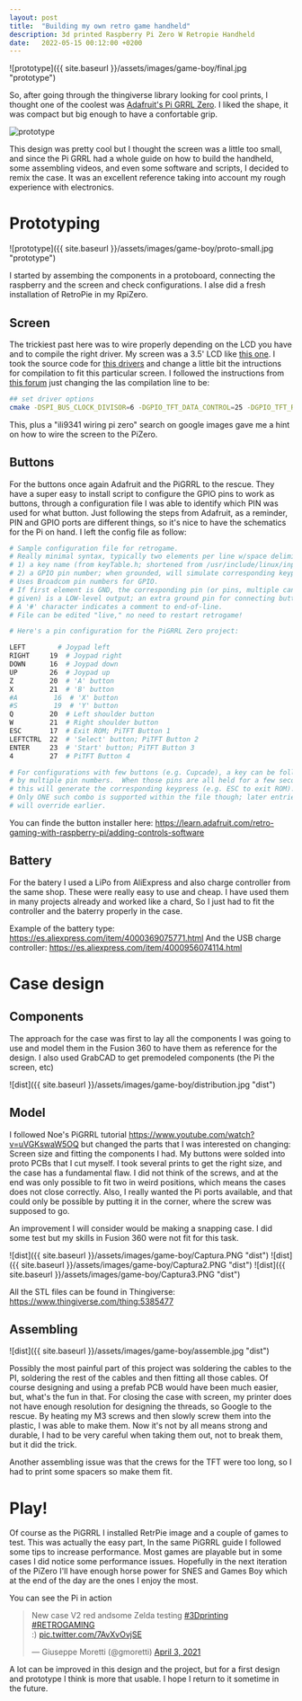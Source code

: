 ```yaml
---
layout: post
title:  "Building my own retro game handheld"
description: 3d printed Raspberry Pi Zero W Retropie Handheld
date:   2022-05-15 00:12:00 +0200
---
```

![prototype]({{ site.baseurl }}/assets/images/game-boy/final.jpg "prototype")

So, after going through the thingiverse library looking for cool prints, I thought one of the coolest was [Adafruit's Pi GRRL Zero](https://learn.adafruit.com/pigrrl-zero). I liked the shape, it was compact but big enough
to have a confortable grip.

![prototype](https://cdn-learn.adafruit.com/guides/cropped_images/000/001/262/medium640/pigrrlzero-left.jpg "prototype")

This design was pretty cool but I thought the screen was a little too small, and since the Pi GRRL had a whole guide on how to build the handheld, some assembling videos, and even some software and scripts, I decided to remix the case. It was an excellent reference taking into account my rough experience with electronics.

# Prototyping
![prototype]({{ site.baseurl }}/assets/images/game-boy/proto-small.jpg "prototype")

I started by assembing the components in a protoboard, connecting the raspberry and the screen and check configurations. I alse did a fresh installation of RetroPie in my RpiZero. 

## Screen
The trickiest past here was to wire properly depending on the LCD you have and to compile the right driver. My screen was a 3.5' LCD like [this one](https://es.aliexpress.com/item/32847628219.html). 
I took the source code for [this drivers](https://github.com/juj/fbcp-ili9341) and change a little bit the intructions for compilation to fit this particular screen. I followed the instructions from [this forum](https://sudomod.com/forum/viewtopic.php?f=22&t=2312&start=260) just changing the las compilation line to be:

```bash
## set driver options
cmake -DSPI_BUS_CLOCK_DIVISOR=6 -DGPIO_TFT_DATA_CONTROL=25 -DGPIO_TFT_RESET_PIN=27 -DGPIO_TFT_BACKLIGHT=18 -DSTATISTICS=0 -DBACKLIGHT_CONTROL=ON -DUSE_DMA_TRANSFERS=OFF -DILI9341=ON
```
This, plus a "ili9341 wiring pi zero" search on google images gave me a hint on how to wire the screen to the PiZero.

## Buttons
 For the buttons once again Adafruit and the PiGRRL to the rescue. They have a super easy to install script to configure the GPIO pins to work as buttons, through a configuration file I was able to identify which PIN was used for what button. Just following the steps from Adafruit, as a reminder, PIN and GPIO ports are different things, so it's nice to have the schematics for the Pi on hand. I left the config file as follow:

 ```bash
# Sample configuration file for retrogame.
# Really minimal syntax, typically two elements per line w/space delimiter:
# 1) a key name (from keyTable.h; shortened from /usr/include/linux/input.h).
# 2) a GPIO pin number; when grounded, will simulate corresponding keypress.
# Uses Broadcom pin numbers for GPIO.
# If first element is GND, the corresponding pin (or pins, multiple can be
# given) is a LOW-level output; an extra ground pin for connecting buttons.
# A '#' character indicates a comment to end-of-line.
# File can be edited "live," no need to restart retrogame!

# Here's a pin configuration for the PiGRRL Zero project:

LEFT        # Joypad left
RIGHT     19  # Joypad right
DOWN      16  # Joypad down
UP        26  # Joypad up
Z         20  # 'A' button
X         21  # 'B' button
#A         16  # 'X' button
#S         19  # 'Y' button
Q         20  # Left shoulder button
W         21  # Right shoulder button
ESC       17  # Exit ROM; PiTFT Button 1
LEFTCTRL  22  # 'Select' button; PiTFT Button 2
ENTER     23  # 'Start' button; PiTFT Button 3
4         27  # PiTFT Button 4

# For configurations with few buttons (e.g. Cupcade), a key can be followed
# by multiple pin numbers.  When those pins are all held for a few seconds,
# this will generate the corresponding keypress (e.g. ESC to exit ROM).
# Only ONE such combo is supported within the file though; later entries
# will override earlier.
```

 You can finde the button installer here: https://learn.adafruit.com/retro-gaming-with-raspberry-pi/adding-controls-software

## Battery
For the batery I used a LiPo from AliExpress and also charge controller from the same shop. These were really easy to use and cheap. I have used them in many projects already and worked like a chard, So I just had to fit the controller and the baterry properly in the case.

Example of the battery type: https://es.aliexpress.com/item/4000369075771.html
And the USB charge controller: https://es.aliexpress.com/item/4000956074114.html

# Case design
## Components
The approach for the case was first to lay all the components I was going to use and model them in the Fusion 360 to have them as reference for the design. I also used GrabCAD to get premodeled components (the Pi the screen, etc) 

![dist]({{ site.baseurl }}/assets/images/game-boy/distribution.jpg "dist")

## Model 
I followed Noe\'s PiGRRL tutorial https://www.youtube.com/watch?v=uVGKswaW5OQ but changed the parts that I was interested on changing: Screen size and fitting the components I had. My buttons were solded into proto PCBs that I cut myself.
I took several prints to get the right size, and the case has a fundamental flaw. I did not think of the screws, and at the end was only possible to fit two in weird positions, which means the cases does not close correctly. Also, I really wanted the Pi ports available, and that could only be possible by putting it in the corner, where the screw was supposed to go.

An improvement I will consider would be making a snapping case. I did some test but my skills in Fusion 360 were not fit for this task.

![dist]({{ site.baseurl }}/assets/images/game-boy/Captura.PNG "dist")
![dist]({{ site.baseurl }}/assets/images/game-boy/Captura2.PNG "dist")
![dist]({{ site.baseurl }}/assets/images/game-boy/Captura3.PNG "dist")

All the STL files can be found in Thingiverse: https://www.thingiverse.com/thing:5385477

## Assembling

![dist]({{ site.baseurl }}/assets/images/game-boy/assemble.jpg "dist")

Possibly the most painful part of this project was soldering the cables to the PI, soldering the rest of the cables and then fitting all those cables. Of course designing and using a prefab PCB would have been much easier, but, what's the fun in that.
For closing the case with screen, my printer does not have enough resolution for designing the threads, so Google to the rescue. By heating my M3 screws and then slowly screw them into the plastic, I was able to make them. Now it's not by all means strong and durable, I had to be very careful when taking them out, not to break them, but it did the trick.

Another assembling issue was that the crews for the TFT were too long, so I had to print some spacers so make them fit.

# Play!
Of course as the PiGRRL I installed RetrPie image and a couple of games to test. This was actually the easy part, In the same PiGRRL guide I followed some tips to increase performance. Most games are playable but in some cases I did notice some performance issues. Hopefully in the next iteration of the PiZero I'll have enough horse power for SNES and Games Boy which at the end of the day are the ones I enjoy the most.

You can see the Pi in action
<blockquote class="twitter-tweet"><p lang="en" dir="ltr">New case V2 red andsome Zelda testing <a href="https://twitter.com/hashtag/3Dprinting?src=hash&amp;ref_src=twsrc%5Etfw">#3Dprinting</a> <a href="https://twitter.com/hashtag/RETROGAMING?src=hash&amp;ref_src=twsrc%5Etfw">#RETROGAMING</a><br>:) <a href="https://t.co/7AvXvOvjSE">pic.twitter.com/7AvXvOvjSE</a></p>&mdash; Giuseppe Moretti (@gmoretti) <a href="https://twitter.com/gmoretti/status/1378251252233072643?ref_src=twsrc%5Etfw">April 3, 2021</a></blockquote> <script async src="https://platform.twitter.com/widgets.js" charset="utf-8"></script>

A lot can be improved in this design and the project, but for a first design and prototype I think is more that usable. I hope I return to it sometime in the future.